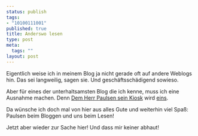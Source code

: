 ```yaml
--- 
status: publish
tags: 
- "10100111001"
published: true
title: Anderswo lesen
type: post
meta: 
  tags: ""
layout: post
---
```

Eigentlich weise ich in meinem Blog ja nicht gerade oft auf andere Weblogs hin. Das sei langweilig, sagen sie. Und geschäftsschädigend sowieso.

Aber für eines der unterhaltsamsten Blog die ich kenne, muss ich eine Ausnahme machen. Denn <a href="http://antsinp.antville.org/">Dem Herr Paulsen sein Kiosk</a> wird <a href="http://antsinp.antville.org/stories/1302203/">eins</a>.

Da wünsche ich doch mal von hier aus alles Gute und weiterhin viel Spaß: Paulsen beim Bloggen und uns beim Lesen!

Jetzt aber wieder zur Sache hier! Und dass mir keiner abhaut!
